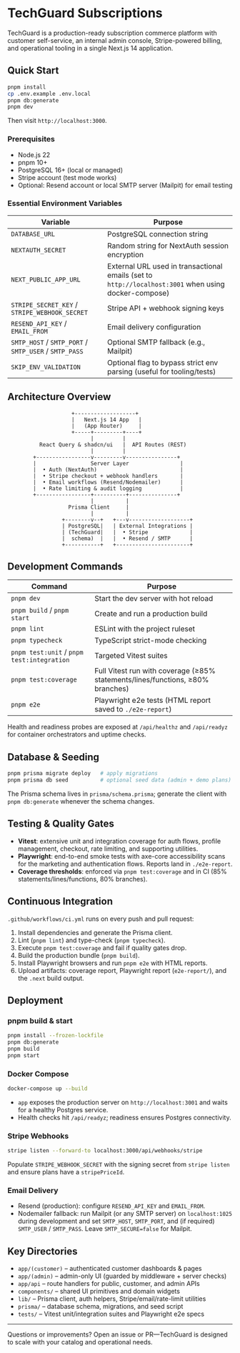 # TechGuard Subscriptions

TechGuard is a production-ready subscription commerce platform with customer self-service, an internal admin console, Stripe-powered billing, and operational tooling in a single Next.js 14 application.

## Quick Start

```bash
pnpm install
cp .env.example .env.local
pnpm db:generate
pnpm dev
```

Then visit `http://localhost:3000`.

### Prerequisites

- Node.js 22
- pnpm 10+
- PostgreSQL 16+ (local or managed)
- Stripe account (test mode works)
- Optional: Resend account or local SMTP server (Mailpit) for email testing

### Essential Environment Variables

| Variable | Purpose |
| --- | --- |
| `DATABASE_URL` | PostgreSQL connection string |
| `NEXTAUTH_SECRET` | Random string for NextAuth session encryption |
| `NEXT_PUBLIC_APP_URL` | External URL used in transactional emails (set to `http://localhost:3001` when using docker-compose) |
| `STRIPE_SECRET_KEY` / `STRIPE_WEBHOOK_SECRET` | Stripe API + webhook signing keys |
| `RESEND_API_KEY` / `EMAIL_FROM` | Email delivery configuration |
| `SMTP_HOST` / `SMTP_PORT` / `SMTP_USER` / `SMTP_PASS` | Optional SMTP fallback (e.g., Mailpit) |
| `SKIP_ENV_VALIDATION` | Optional flag to bypass strict env parsing (useful for tooling/tests) |

## Architecture Overview

```
                    +-------------------+
                    |   Next.js 14 App   |
                    |   (App Router)     |
                    +-----+---------+----+
                          |         |
          React Query & shadcn/ui   |  API Routes (REST)
                          |         |
        +-----------------v---------v----------------+
        |                 Server Layer                |
        |  • Auth (NextAuth)                          |
        |  • Stripe checkout + webhook handlers       |
        |  • Email workflows (Resend/Nodemailer)      |
        |  • Rate limiting & audit logging            |
        +-----------------+----------+---------------+
                          |          |
                   Prisma Client     |
                          |          |
                 +--------v--+   +---v-------------------+
                 | PostgreSQL|   | External Integrations |
                 | (TechGuard|   |  • Stripe             |
                 |  schema)  |   |  • Resend / SMTP      |
                 +-----------+   +-----------------------+
```

## Development Commands

| Command | Purpose |
| --- | --- |
| `pnpm dev` | Start the dev server with hot reload |
| `pnpm build` / `pnpm start` | Create and run a production build |
| `pnpm lint` | ESLint with the project ruleset |
| `pnpm typecheck` | TypeScript strict-mode checking |
| `pnpm test:unit` / `pnpm test:integration` | Targeted Vitest suites |
| `pnpm test:coverage` | Full Vitest run with coverage (≥85% statements/lines/functions, ≥80% branches) |
| `pnpm e2e` | Playwright e2e tests (HTML report saved to `./e2e-report`) |

Health and readiness probes are exposed at `/api/healthz` and `/api/readyz` for container orchestrators and uptime checks.

## Database & Seeding

```bash
pnpm prisma migrate deploy   # apply migrations
pnpm prisma db seed          # optional seed data (admin + demo plans)
```

The Prisma schema lives in `prisma/schema.prisma`; generate the client with `pnpm db:generate` whenever the schema changes.

## Testing & Quality Gates

- **Vitest**: extensive unit and integration coverage for auth flows, profile management, checkout, rate limiting, and supporting utilities.
- **Playwright**: end-to-end smoke tests with axe-core accessibility scans for the marketing and authentication flows. Reports land in `./e2e-report`.
- **Coverage thresholds**: enforced via `pnpm test:coverage` and in CI (85% statements/lines/functions, 80% branches).

## Continuous Integration

`.github/workflows/ci.yml` runs on every push and pull request:

1. Install dependencies and generate the Prisma client.
2. Lint (`pnpm lint`) and type-check (`pnpm typecheck`).
3. Execute `pnpm test:coverage` and fail if quality gates drop.
4. Build the production bundle (`pnpm build`).
5. Install Playwright browsers and run `pnpm e2e` with HTML reports.
6. Upload artifacts: coverage report, Playwright report (`e2e-report/`), and the `.next` build output.

## Deployment

### pnpm build & start

```bash
pnpm install --frozen-lockfile
pnpm db:generate
pnpm build
pnpm start
```

### Docker Compose

```bash
docker-compose up --build
```

- `app` exposes the production server on `http://localhost:3001` and waits for a healthy Postgres service.
- Health checks hit `/api/readyz`; readiness ensures Postgres connectivity.

### Stripe Webhooks

```bash
stripe listen --forward-to localhost:3000/api/webhooks/stripe
```

Populate `STRIPE_WEBHOOK_SECRET` with the signing secret from `stripe listen` and ensure plans have a `stripePriceId`.

### Email Delivery

- Resend (production): configure `RESEND_API_KEY` and `EMAIL_FROM`.
- Nodemailer fallback: run Mailpit (or any SMTP server) on `localhost:1025` during development and set `SMTP_HOST`, `SMTP_PORT`, and (if required) `SMTP_USER` / `SMTP_PASS`. Leave `SMTP_SECURE=false` for Mailpit.

## Key Directories

- `app/(customer)` – authenticated customer dashboards & pages
- `app/(admin)` – admin-only UI (guarded by middleware + server checks)
- `app/api` – route handlers for public, customer, and admin APIs
- `components/` – shared UI primitives and domain widgets
- `lib/` – Prisma client, auth helpers, Stripe/email/rate-limit utilities
- `prisma/` – database schema, migrations, and seed script
- `tests/` – Vitest unit/integration suites and Playwright e2e specs

---

Questions or improvements? Open an issue or PR—TechGuard is designed to scale with your catalog and operational needs.
